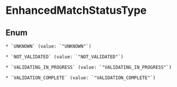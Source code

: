 
# EnhancedMatchStatusType

## Enum


    * `UNKNOWN` (value: `"UNKNOWN"`)

    * `NOT_VALIDATED` (value: `"NOT_VALIDATED"`)

    * `VALIDATING_IN_PROGRESS` (value: `"VALIDATING_IN_PROGRESS"`)

    * `VALIDATION_COMPLETE` (value: `"VALIDATION_COMPLETE"`)



